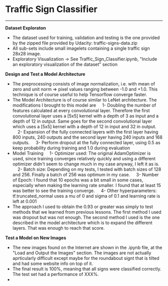 # **Traffic Sign Classifier** 

---

**Dataset Exploraton**
* The dataset used for training, validation and testing is the one provided by the zipped file provided by Udacity: traffic-signs-data.zip
* All sub-sets include small imagelets containing a single traffic sign 28x28 image.
* Exploratory Visualization -> See Traffic_Sign_Classifier.ipynb, "Include an exploratory visualization of the dataset" section

**Design and Test a Model Architecture**
* The preprocessing consists of image normalization, i.e. with mean of zero and unit norm => pixel values ranging between -1.0 and +1.0. This technique is of course useful to help Tensorflow converge faster.
* The Model Architecture is of course similar to LeNet architecture. The modifications I brought to this model are
&nbsp;&nbsp;&nbsp;&nbsp;1- Doubling the number of features calculated at every convolutional layer. Therefore the first convolutional layer uses a [5x5] kernel with a depth of 3 as input and a depth of 12 in output. Same goes for the second convolutional layer which uses a [5x5] kernel with a depth of 12 in input and 32 in output.
&nbsp;&nbsp;&nbsp;&nbsp;2- Expansion of the fully connected layers with the first layer having 800 inputs, 240 outputs and the second layer having 240 inputs and 168 outputs.
&nbsp;&nbsp;&nbsp;&nbsp;3- Perform dropout at the fully connected layer, using 0.5 as keep probability during training and 1.0 during evaluation
* Model Training
&nbsp;&nbsp;&nbsp;&nbsp;1- Optimizer used: The original AdamOptimizer is used, since training converges relatively quickly and using a different optimizer didn't seem to change much in my case anyway, I left it as is.
&nbsp;&nbsp;&nbsp;&nbsp;2- Batch size: Depending on my tests, I tested with batch sizes of 128 and 256. Finally a batch of 256 was optimum in my case.
&nbsp;&nbsp;&nbsp;&nbsp;3- Number of Epoch: I found that 10 epochs was a bit small in some cases, especially when making the learning rate smaller. I found that at least 15 was better to see the training converge.
&nbsp;&nbsp;&nbsp;&nbsp;4- Other hyperparameters: tf.truncated_normal uses a mu of 0 and sigma of 0.1 and learning rate is left at 0.001
* The approach I used to obtain the 0.93 or greater was simply to test methods that we learned from previous lessons. The first method I used was dropout but was not enough. The second method I used is the one described in the model architecture which is to expand the different layers. That was enough to reach that score.

**Test a Model on New Images**
* The new images found on the Internet are shown in the .ipynb file, at the "Load and Output the Images" section. The images are not actually aprticularly difficult except maybe for the roundabout signt that is tilted and had some website info on top of it.
* The final result is 100%, meaning that all signs were classified correctly. The test set had a performance of XXX%.
* 
